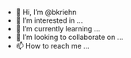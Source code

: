 - 👋 Hi, I’m @bkriehn
- 👀 I’m interested in ...
- 🌱 I’m currently learning ...
- 💞️ I’m looking to collaborate on ...
- 📫 How to reach me ...

<!---
bkriehn/bkriehn is a ✨ special ✨ repository because its `README.md` (this file) appears on your GitHub profile.
You can click the Preview link to take a look at your changes.
--->
